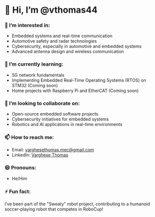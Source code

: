 # 👋 Hi, I’m @vthomas44

### 👀 I’m interested in:
- Embedded systems and real-time communication
- Automotive safety and radar technologies
- Cybersecurity, especially in automotive and embedded systems
- Advanced antenna design and wireless communication

### 🌱 I’m currently learning:
- 5G network fundamentals
- Implementing Embedded Real-Time Operating Systems (RTOS) on STM32 (Coming soon)
- Home projects with Raspberry Pi and EtherCAT (Coming soon)

### 💞️ I’m looking to collaborate on:
- Open-source embedded software projects
- Cybersecurity initiatives for embedded systems
- Robotics and AI applications in real-time environments

### 📫 How to reach me:
- Email: varghesethomas.mec@gmail.com
- LinkedIn: [Varghese Thomas](linkedin.com/in/varghese-thomas-mec)

### 😄 Pronouns:
- He/Him

### ⚡ Fun fact:
I’ve been part of the "Sweaty" robot project, contributing to a humanoid soccer-playing robot that competes in RoboCup!

